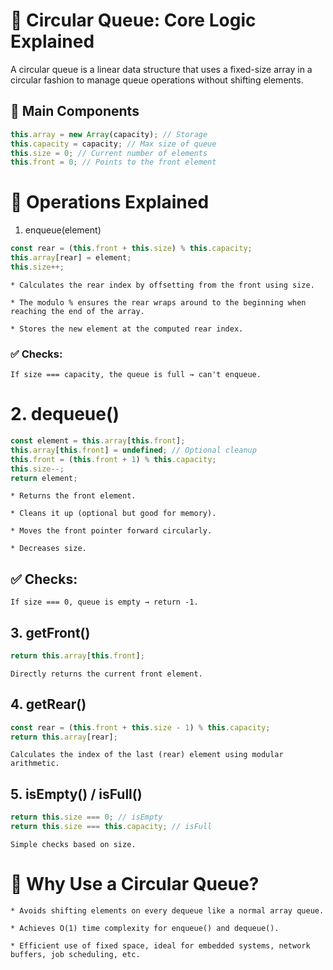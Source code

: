 # 📘 Circular Queue: Core Logic Explained

A circular queue is a linear data structure that uses a fixed-size array in a circular fashion to manage queue operations without shifting elements.

## 🔧 Main Components

```js
this.array = new Array(capacity); // Storage
this.capacity = capacity; // Max size of queue
this.size = 0; // Current number of elements
this.front = 0; // Points to the front element
```

# 🚀 Operations Explained

1. enqueue(element)

```js
const rear = (this.front + this.size) % this.capacity;
this.array[rear] = element;
this.size++;
```

    * Calculates the rear index by offsetting from the front using size.

    * The modulo % ensures the rear wraps around to the beginning when reaching the end of the array.

    * Stores the new element at the computed rear index.

### ✅ Checks:

    If size === capacity, the queue is full → can't enqueue.

# 2. dequeue()

```js
const element = this.array[this.front];
this.array[this.front] = undefined; // Optional cleanup
this.front = (this.front + 1) % this.capacity;
this.size--;
return element;
```

    * Returns the front element.

    * Cleans it up (optional but good for memory).

    * Moves the front pointer forward circularly.

    * Decreases size.

## ✅ Checks:

    If size === 0, queue is empty → return -1.

## 3. getFront()

```js
return this.array[this.front];
```

    Directly returns the current front element.

## 4. getRear()

```js
const rear = (this.front + this.size - 1) % this.capacity;
return this.array[rear];
```

    Calculates the index of the last (rear) element using modular arithmetic.

## 5. isEmpty() / isFull()

```js
return this.size === 0; // isEmpty
return this.size === this.capacity; // isFull
```

    Simple checks based on size.

# 🧠 Why Use a Circular Queue?

    * Avoids shifting elements on every dequeue like a normal array queue.

    * Achieves O(1) time complexity for enqueue() and dequeue().

    * Efficient use of fixed space, ideal for embedded systems, network buffers, job scheduling, etc.
